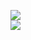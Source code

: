 [![](https://img.shields.io/badge/Made%20With-Github%20Spray-lightgrey.svg?style=for-the-badge&logo=github)](https://github.com/Annihil/github-spray#28339)  
[![](https://i.imgur.com/2DrTn0Z.gif)](https://github.com/Annihil/github-spray)